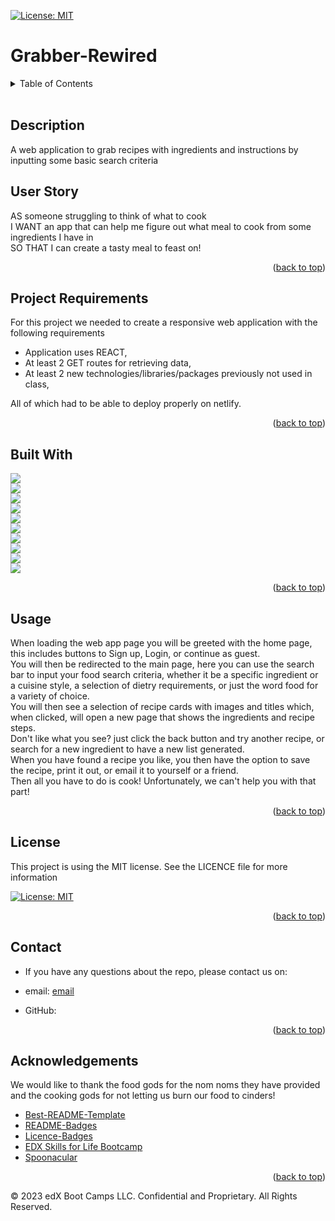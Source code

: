 [![License: MIT](https://img.shields.io/badge/License-MIT-yellow.svg)](https://opensource.org/licenses/MIT)

# Grabber-Rewired

<details>
  <summary>Table of Contents</summary>
  <ol>
    <li>
      <a href="#description">Description</a>
      <ul>
        <li><a href="#user-story">User Story</a></li>
        <li><a href="#project-requirements">Project Requirements</a></li>
        <li><a href="#built-with">Built With</a></li>
      </ul>
    </li>
    <li><a href="#usage">Usage</a></li>
    <li><a href="#license">License</a></li>
    <li><a href="#contact">Contact</a></li>
    <li><a href="#acknowledgements">Acknowledgements</a></li>
  </ol>
</details>
<br>


## Description

A web application to grab recipes with ingredients and instructions by inputting some basic search criteria
<br>


## User Story

AS someone struggling to think of what to cook <br/>
I WANT an app that can help me figure out what meal to cook from some ingredients I have in <br/> 
SO THAT I can create a tasty meal to feast on!

<p align="right">(<a href="#table-of-contents">back to top</a>)</p>

## Project Requirements

For this project we needed to create a responsive web application with the following requirements

<ul>
    <li>Application uses REACT,</li>
    <li>At least 2 GET routes for retrieving data, </li>
    <li>At least 2 new technologies/libraries/packages previously not used in class, </li>
</ul>

All of which had to be able to deploy properly on netlify. <br/>


<p align="right">(<a href="#table-of-contents">back to top</a>)</p>

## Built With


<img src="https://img.shields.io/badge/CSS3-1572B6?style=for-the-badge&logo=css3&logoColor=white" /> 
<br/>
<img src="https://img.shields.io/badge/React-20232A?style=for-the-badge&logo=react&logoColor=61DAFB"/>
<br>
<img src="https://img.shields.io/badge/HTML5-E34F26?style=for-the-badge&logo=html5&logoColor=white" />  
<br/>
<img src="https://img.shields.io/badge/Bulma-00D1B2?style=for-the-badge&logo=Bulma&logoColor=white"/>
<br>
<img src="https://img.shields.io/badge/Node.js-339933?style=for-the-badge&logo=nodedotjs&logoColor=white"/> 
<br/>
<img src="https://img.shields.io/badge/Unsplash-000000?style=for-the-badge&logo=Unsplash&logoColor=white"/>
<br/>
<img src="https://img.shields.io/badge/Bootstrap-563D7C?style=for-the-badge&logo=bootstrap&logoColor=white"/>
<br/>
<img src="https://img.shields.io/badge/JavaScript-323330?style=for-the-badge&logo=javascript&logoColor=F7DF1E"/> 
<br/>
<img src="https://img.shields.io/badge/React_Router-CA4245?style=for-the-badge&logo=react-router&logoColor=white"/>
<br/>
<img src="https://img.shields.io/badge/styled--components-DB7093?style=for-the-badge&logo=styled-components&logoColor=white"/>

<p align="right">(<a href="#table-of-contents">back to top</a>)</p>


## Usage

When loading the web app page you will be greeted with the home page, this includes buttons to Sign up, Login, or continue as guest.<br/>
You will then be redirected to the main page, here you can use the search bar to input your food search criteria, whether it be a specific ingredient or a cuisine style, a selection of dietry requirements, or just the word food for a variety of choice.<br/>
You will then see a selection of recipe cards with images and titles which, when clicked, will open a new page that shows the ingredients and recipe steps.<br/>
Don't like what you see? just click the back button and try another recipe, or search for a new ingredient to have a new list generated.<br/>
When you have found a recipe you like, you then have the option to save the recipe, print it out, or email it to yourself or a friend.<br/>
Then all you have to do is cook! Unfortunately, we can't help you with that part!


<p align="right">(<a href="#table-of-contents">back to top</a>)</p>


## License

This project is using the MIT license. See the LICENCE file for more information 
<br/>

[![License: MIT](https://img.shields.io/badge/License-MIT-yellow.svg)](https://opensource.org/licenses/MIT)

<p align="right">(<a href="#table-of-contents">back to top</a>)</p>

## Contact

  - If you have any questions about the repo, please contact us on: 
  
  - email: <a href="mailto:">email</a>

  - GitHub: <a href="https://github.com/" target="_blank" rel="noopener noreferrer"></a>

<p align="right">(<a href="#table-of-contents">back to top</a>)</p>

## Acknowledgements

We would like to thank the food gods for the nom noms they have provided and the cooking gods for not letting us burn our food to cinders!

* [Best-README-Template](https://github.com/othneildrew/Best-README-Template)
* [README-Badges](https://github.com/alexandresanlim/Badges4-README.md-Profile/blob/master/README.md)
* [Licence-Badges](https://gist.github.com/lukas-h/2a5d00690736b4c3a7ba)
* [EDX Skills for Life Bootcamp](https://skillsforlife.edx.org/)
* [Spoonacular](https://spoonacular.com/)

<p align="right">(<a href="#table-of-contents">back to top</a>)</p>

© 2023 edX Boot Camps LLC. Confidential and Proprietary. All Rights Reserved.